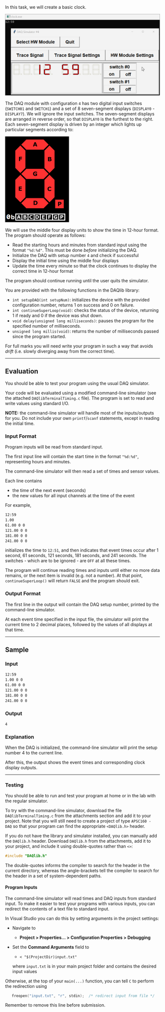 In this task, we will create a basic clock.

![clock](./assets/clock.gif)

The DAQ module with configuration `4` has two digital input switches (`SWITCH01` and `SWITCH1`) and a set of 8 seven-segment displays (`DISPLAY0` - `DISPLAY7`).  We will ignore the input switches.  The seven-segment displays are arranged in reverse order, so that `DISPLAY0` is the furthest to the right.  Each seven-segment display is driven by an integer which lights up particular segments according to:

![7sd](assets/seven_segment_display.png)

We will use the middle four display units to show the time in 12-hour format.  The program should operate as follows:

- Read the starting hours and minutes from standard input using the format `"%d:%d"`.  This must be done *before* initializing the DAQ.
- Initialize the DAQ with setup number `4` and check if successful
- Display the initial time using the middle four displays
- Update the time every minute so that the clock continues to display the correct time in 12-hour format

The program should continue running until the user quits the simulator.

You are provided with the following functions in the DAQlib library:

- `int setupDAQ(int setupNum)`: initializes the device with the provided configuration number, returns 1 on success and 0 on failure.
- `int continueSuperLoop(void)`: checks the status of the device, returning 1 if ready and 0 if the device was shut down.
- `void delay(unsigned long milliseconds)`: pauses the program for the specified number of milliseconds.
- `unsigned long millis(void)`: returns the number of milliseconds passed since the program started.

For full marks you will need write your program in such a way that avoids *drift* (i.e. slowly diverging away from the correct time).

---

## Evaluation

You should be able to test your program using the usual DAQ simulator.  

Your code will be evaluated using a modified command-line simulator (see the attached `DAQlibTerminalTiming.c` file).  The program is set to read and write values using standard I/O.

**NOTE:** the command-line simulator will handle most of the inputs/outputs for you.  Do not include your own `printf`/`scanf` statements, except in reading the initial time.

### Input Format

Program inputs will be read from standard input.

The first input line will contain the start time in the format `"%d:%d"`, representing hours and minutes.

The command-line simulator will then read a set of times and sensor values.

Each line contains
- the time of the next event (seconds)
- the new values for all input channels at the time of the event

For example,
```default
12:59
1.00
61.00 0 0
121.00 0 0
181.00 0 0
241.00 0 0
```
initializes the time to `12:51`, and then indicates that event times occur after 1 second, 61 seconds, 121 seconds, 181 seconds, and 241 seconds.  The switches - which are to be ignored - are `OFF` at all these times.

The program will continue reading times and inputs until either no more data remains, or the next item is invalid (e.g. not a number).  At that point, `continueSuperLoop()` will return `FALSE` and the program should exit.

### Output Format

The first line in the output will contain the DAQ setup number, printed by the command-line simulator.

At each event time specified in the input file, the simulator will print the current time to 2 decimal places, followed by the values of all displays at that time.

---

## Sample

### Input
```default
12:59
1.00 0 0
61.00 0 0
121.00 0 0
181.00 0 0
241.00 0 0
```

### Output
```default
4


```

### Explanation

When the DAQ is initialized, the command-line simulator will print the setup number 4 to the current line.

After this, the output shows the event times and corresponding clock display outputs.

---

### Testing

You should be able to run and test your program at home or in the lab with the regular simulator.

To try with the command-line simulator, download the file `DAQlibTerminalTiming.c` from the attachments section and add it to your project.  Note that you will still need to create a project of type `APSC160 - DAQ` so that your program can find the appropriate `<DAQlib.h>` header.  

If you do not have the library and simulator installed, you can manually add the `DAQlib.h` header.  Download `DAQlib.h` from the attachments, add it to your project, and include it using double-quotes rather than `<>`:

```c
#include "DAQlib.h"
```

The double-quotes informs the compiler to search for the header in the current directory, whereas the angle-brackets tell the compiler to search for the header in a set of system-dependent paths.

#### Program Inputs

The command-line simulator will read times and DAQ inputs from standard input.  To make it easier to test your programs with various inputs, you can redirect the contents of a text file to standard input.

In Visual Studio you can do this by setting arguments in the project settings:

- Navigate to 
  - **Project > Properties... > Configuration Properties > Debugging**
- Set the **Command Arguments** field to 

  - `< "$(ProjectDir)input.txt"`

  where `input.txt` is in your main project folder and contains the desired input values

Otherwise, at the top of your `main(...)` function, you can tell `C` to perform the redirection using
```c
   freopen("input.txt", "r", stdin);  /* redirect input from file */
```
Remember to remove this line before submission.

